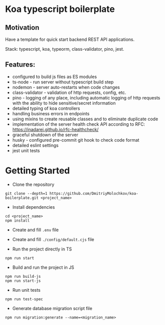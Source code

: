 # Koa typescript boilerplate
## Motivation
Have a template for quick start backend REST API applications.

Stack: typescript, koa, typeorm, class-validator, pino, jest.

## Features:
- configured to build js files as ES modules
- ts-node - run server without typescript build step
- nodemon - server auto-restarts when code changes
- class-validator - validation of http requests, config, etc.
- pino - logging of any place, including automatic logging of http requests with the ability to hide sensitive/secret information
- detailed typing of koa controllers
- handling business errors in endpoints
- using mixins to create reusable classes and to eliminate duplicate code
- implementation of the server health check API according to RFC: https://inadarei.github.io/rfc-healthcheck/
- graceful shutdown of the server
- husky - configured pre-commit git hook to check code format
- detailed eslint settings
- jest unit tests

# Getting Started
- Clone the repository
```
git clone --depth=1 https://github.com/DmitriyMolochkov/koa-boilerplate.git <project_name>
```

- Install dependencies
```
cd <project_name>
npm install
```
- Create and fill `.env` file
- Create and fill `./config/default.cjs` file


- Run the project directly in TS
```
npm run start
```

- Build and run the project in JS
```
npm run build-js
npm run start-js
```

- Run unit tests
```
npm run test-spec
```

- Generate database migration script file
```
npm run migration:generate --name=<migration_name>
```
